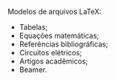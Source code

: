 Modelos de arquivos LaTeX:

- Tabelas;
- Equações matemáticas;
- Referências bibliográficas;
- Circuitos elétricos;
- Artigos acadêmicos;
- Beamer. 








